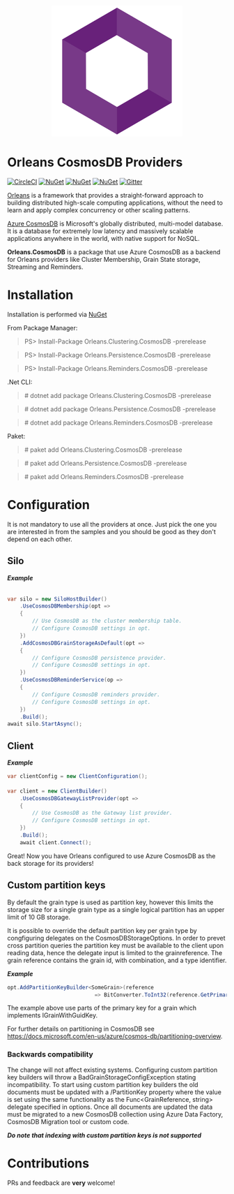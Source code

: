 <p align="center">
  <img src="https://github.com/dotnet/orleans/blob/gh-pages/assets/logo.png" alt="Orleans.CosmosDB" width="300px"> 
  <h1>Orleans CosmosDB Providers</h1>
</p>

[![CircleCI](https://circleci.com/gh/OrleansContrib/Orleans.CosmosDB.svg?style=svg)](https://circleci.com/gh/OrleansContrib/Orleans.CosmosDB)
[![NuGet](https://img.shields.io/nuget/v/Orleans.Clustering.CosmosDB.svg?style=flat)](http://www.nuget.org/packages/Orleans.Clustering.CosmosDB)
[![NuGet](https://img.shields.io/nuget/v/Orleans.Persistence.CosmosDB.svg?style=flat)](http://www.nuget.org/packages/Orleans.Persistence.CosmosDB)
[![NuGet](https://img.shields.io/nuget/v/Orleans.Reminders.CosmosDB.svg?style=flat)](http://www.nuget.org/packages/Orleans.Clustering.CosmosDB)
[![Gitter](https://badges.gitter.im/Join%20Chat.svg)](https://gitter.im/dotnet/orleans?utm_source=badge&utm_medium=badge&utm_campaign=pr-badge)

[Orleans](https://github.com/dotnet/orleans) is a framework that provides a straight-forward approach to building distributed high-scale computing applications, without the need to learn and apply complex concurrency or other scaling patterns. 

[Azure CosmosDB](https://azure.microsoft.com/en-us/services/cosmos-db) is Microsoft's globally distributed, multi-model database. It is a database for extremely low latency and massively scalable applications anywhere in the world, with native support for NoSQL. 

**Orleans.CosmosDB** is a package that use Azure CosmosDB as a backend for Orleans providers like Cluster Membership, Grain State storage, Streaming and Reminders. 


# Installation

Installation is performed via [NuGet](https://www.nuget.org/packages?q=Orleans+CosmosDB)

From Package Manager:

> PS> Install-Package Orleans.Clustering.CosmosDB -prerelease

> PS> Install-Package Orleans.Persistence.CosmosDB -prerelease

> PS> Install-Package Orleans.Reminders.CosmosDB -prerelease

.Net CLI:

> \# dotnet add package Orleans.Clustering.CosmosDB -prerelease

> \# dotnet add package Orleans.Persistence.CosmosDB -prerelease

> \# dotnet add package Orleans.Reminders.CosmosDB -prerelease

Paket: 

> \# paket add Orleans.Clustering.CosmosDB -prerelease

> \# paket add Orleans.Persistence.CosmosDB -prerelease

> \# paket add Orleans.Reminders.CosmosDB -prerelease

# Configuration

It is not mandatory to use all the providers at once. Just pick the one you are interested in from the samples and you should be good as they don't depend on each other.

## Silo

***Example***
```cs

var silo = new SiloHostBuilder()
    .UseCosmosDBMembership(opt => 
    {
        // Use CosmosDB as the cluster membership table.
        // Configure CosmosDB settings in opt.
    }) 
    .AddCosmosDBGrainStorageAsDefault(opt => 
    {
        // Configure CosmosDB persistence provider.
        // Configure CosmosDB settings in opt.
    }) 
    .UseCosmosDBReminderService(op => 
    {
        // Configure CosmosDB reminders provider.
        // Configure CosmosDB settings in opt.
    }) 
    .Build();
await silo.StartAsync();
```

## Client

***Example***
```cs
var clientConfig = new ClientConfiguration();

var client = new ClientBuilder()
    .UseCosmosDBGatewayListProvider(opt => 
    {
        // Use CosmosDB as the Gateway list provider.
        // Configure CosmosDB settings in opt.
    }) 
    .Build();
    await client.Connect();
```


Great! Now you have Orleans configured to use Azure CosmosDB as the back storage for its providers!

## Custom partition keys
By default the grain type is used as partition key, however this limits the storage size for a single grain type as a single logical partition has an upper limit of 10 GB storage.

It is possible to override the default partition key per grain type by congfiguring delegates on the CosmosDBStorageOptions. In order to prevet cross partition queries the partition key must be available to the client upon reading data, hence the delegate input is limited to the grainreference. The grain reference contains the grain id, with combination, and a type identifier.


***Example***
```cs
opt.AddPartitionKeyBuilder<SomeGrain>(reference
                            => BitConverter.ToInt32(reference.GetPrimaryKey().ToByteArray(), 2).ToString());
``` 
The example above use parts of the primary key for a grain which implements IGrainWithGuidKey.

For further details on partitioning in CosmosDB see https://docs.microsoft.com/en-us/azure/cosmos-db/partitioning-overview. 

### Backwards compatibility
The change will not affect existing systems. Configuring custom partition key builders will throw a BadGrainStorageConfigException stating incompatibility. To start using custom partition key builders the old documents must be updated with a /PartitionKey property where the value is set using the same functionality as the Func<GrainReference, string> delegate specified in options. Once all documents are updated the data must be migrated to a new CosmosDB collection using Azure Data Factory, CosmosDB Migration tool or custom code. 

***Do note that indexing with custom partition keys is not supported***

# Contributions
PRs and feedback are **very** welcome!